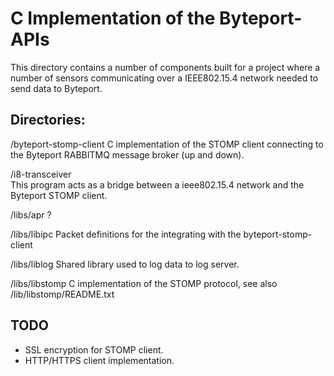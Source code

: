 # C Implementation of the Byteport-APIs

This directory contains a number of components built for a project where a number of sensors
communicating over a IEEE802.15.4 network needed to send data to Byteport.

## Directories:
 /byteport-stomp-client
  C implementation of the STOMP client connecting to the Byteport RABBITMQ message broker (up and down).
  
 /i8-transceiver  
  This program acts as a bridge between a ieee802.15.4 network and the Byteport STOMP client.
 
 /libs/apr
  ?
 
 /libs/libipc
  Packet definitions for the integrating with the byteport-stomp-client
  
 /libs/liblog
  Shared library used to log data to log server.
  
 /libs/libstomp
  C implementation of the STOMP protocol, see also /lib/libstomp/README.txt
  
  
## TODO
 - SSL encryption for STOMP client. 
 - HTTP/HTTPS client implementation.
